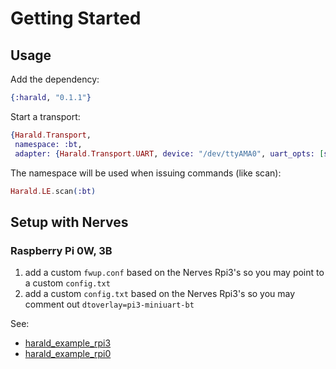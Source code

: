 # Getting Started

## Usage

Add the dependency:

```elixir
{:harald, "0.1.1"}
```

Start a transport:

```elixir
{Harald.Transport,
 namespace: :bt,
 adapter: {Harald.Transport.UART, device: "/dev/ttyAMA0", uart_opts: [speed: 115_200]}}
```

The namespace will be used when issuing commands (like scan):

```elixir
Harald.LE.scan(:bt)
```

## Setup with Nerves

### Raspberry Pi 0W, 3B

1. add a custom `fwup.conf` based on the Nerves Rpi3's so you may point to a
   custom `config.txt`
2. add a custom `config.txt` based on the Nerves Rpi3's so you may comment out
   `dtoverlay=pi3-miniuart-bt`

See:

  - [harald_example_rpi3](https://github.com/verypossible/harald_example_rpi3)
  - [harald_example_rpi0](https://github.com/verypossible/harald_example_rpi0)
